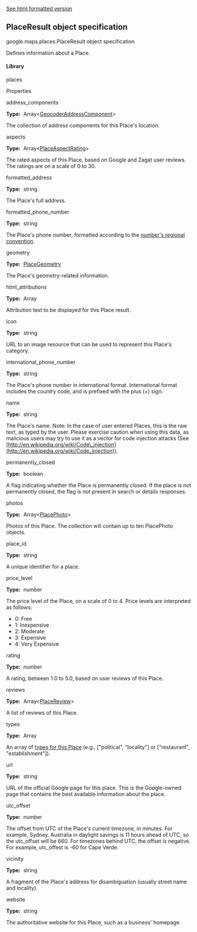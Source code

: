 [See html formatted version](https://huasofoundries.github.io/google-maps-documentation/PlaceResult.html)


PlaceResult object specification
--------------------------------

google.maps.places.PlaceResult object specification

Defines information about a Place.

#### Library

places

Properties

address\_components

**Type:**  Array<[GeocoderAddressComponent](https://github.com/amenadiel/google-maps-documentation/blob/master/docs/GeocoderAddressComponent.md)\>

The collection of address components for this Place's location.

aspects

**Type:**  Array<[PlaceAspectRating](https://github.com/amenadiel/google-maps-documentation/blob/master/docs/PlaceAspectRating.md)\>

The rated aspects of this Place, based on Google and Zagat user reviews. The ratings are on a scale of 0 to 30.

formatted\_address

**Type:**  string

The Place's full address.

formatted\_phone\_number

**Type:**  string

The Place's phone number, formatted according to the [number's regional convention](http://en.wikipedia.org/wiki/Local_conventions_for_writing_telephone_numbers).

geometry

**Type:**  [PlaceGeometry](https://github.com/amenadiel/google-maps-documentation/blob/master/docs/PlaceGeometry.md)

The Place's geometry-related information.

html\_attributions

**Type:**  Array<string>

Attribution text to be displayed for this Place result.

icon

**Type:**  string

URL to an image resource that can be used to represent this Place's category.

international\_phone\_number

**Type:**  string

The Place's phone number in international format. International format includes the country code, and is prefixed with the plus (+) sign.

name

**Type:**  string

The Place's name. Note: In the case of user entered Places, this is the raw text, as typed by the user. Please exercise caution when using this data, as malicious users may try to use it as a vector for code injection attacks (See [http://en.wikipedia.org/wiki/Code\_injection](http://en.wikipedia.org/wiki/Code_injection)).

permanently\_closed

**Type:**  boolean

A flag indicating whether the Place is permanently closed. If the place is not permanently closed, the flag is not present in search or details responses.

photos

**Type:**  Array<[PlacePhoto](https://github.com/amenadiel/google-maps-documentation/blob/master/docs/PlacePhoto.md)\>

Photos of this Place. The collection will contain up to ten PlacePhoto objects.

place\_id

**Type:**  string

A unique identifier for a place.

price\_level

**Type:**  number

The price level of the Place, on a scale of 0 to 4. Price levels are interpreted as follows:

*   0: Free
*   1: Inexpensive
*   2: Moderate
*   3: Expensive
*   4: Very Expensive

rating

**Type:**  number

A rating, between 1.0 to 5.0, based on user reviews of this Place.

reviews

**Type:**  Array<[PlaceReview](https://github.com/amenadiel/google-maps-documentation/blob/master/docs/PlaceReview.md)\>

A list of reviews of this Place.

types

**Type:**  Array<string>

An array of [types for this Place](https://developers.google.com/places/supported_types) (e.g., \["political", "locality"\] or \["restaurant", "establishment"\]).

url

**Type:**  string

URL of the official Google page for this place. This is the Google-owned page that contains the best available information about the place.

utc\_offset

**Type:**  number

The offset from UTC of the Place's current timezone, in minutes. For example, Sydney, Australia in daylight savings is 11 hours ahead of UTC, so the utc\_offset will be 660. For timezones behind UTC, the offset is negative. For example, utc\_offest is -60 for Cape Verde.

vicinity

**Type:**  string

A fragment of the Place's address for disambiguation (usually street name and locality).

website

**Type:**  string

The authoritative website for this Place, such as a business' homepage.